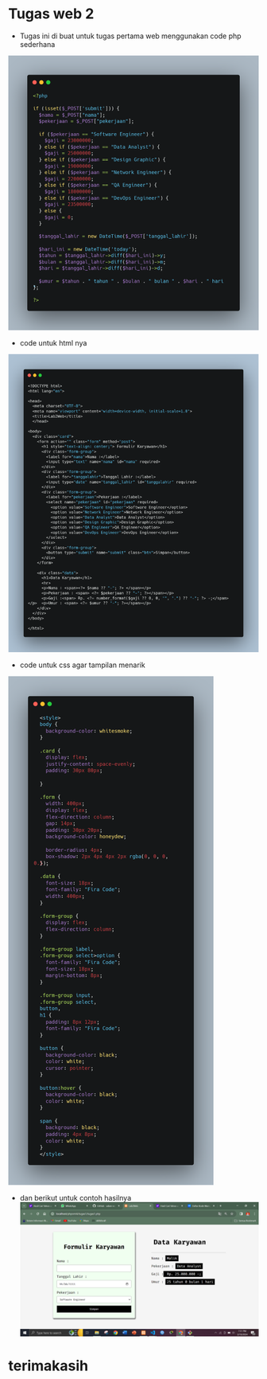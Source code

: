 # Tugas web 2

- Tugas ini di buat untuk tugas pertama web menggunakan code php sederhana

![img](./img/php.png)

- code untuk html nya

![img](./img/html.png)

- code untuk css agar tampilan menarik

![img](./img/css.png)

- dan berikut untuk contoh hasilnya
  ![img](./img/hasil.png)

# terimakasih
